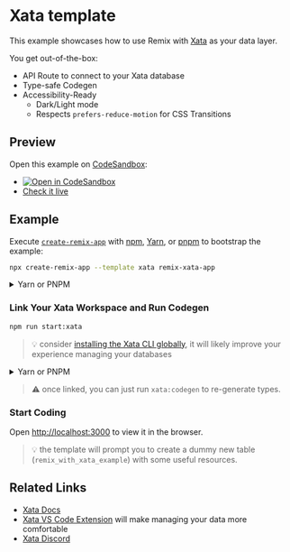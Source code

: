 # Xata template

This example showcases how to use Remix with [Xata](https://xata.io) as your data layer.

You get out-of-the-box:

- API Route to connect to your Xata database
- Type-safe Codegen
- Accessibility-Ready
  - Dark/Light mode
  - Respects `prefers-reduce-motion` for CSS Transitions

## Preview

Open this example on [CodeSandbox](https://codesandbox.com):

- [![Open in CodeSandbox](https://codesandbox.io/static/img/play-codesandbox.svg)](https://codesandbox.io/s/github/remix-run/remix/tree/main/examples/xata)
- [Check it live](https://remix-with-xata.netlify.app)

## Example

Execute [`create-remix-app`](https://github.com/vercel/next.js/tree/canary/packages/create-remix-app) with [npm](https://docs.npmjs.com/cli/init), [Yarn](https://yarnpkg.com/lang/en/docs/cli/create/), or [pnpm](https://pnpm.io) to bootstrap the example:

```sh
npx create-remix-app --template xata remix-xata-app

```

<details>
<summary> Yarn or PNPM</summary>

```sh
yarn create remix-app --template xata remix-xata-app
```

```sh
pnpm create remix-app --template xata remix-xata-app
```

</details>

### Link Your Xata Workspace and Run Codegen

```sh
npm run start:xata
```

> 💡 consider [installing the Xata CLI globally](https://xata.io/docs/cli/getting-started), it will likely improve your experience managing your databases


<details>
<summary> Yarn or PNPM</summary>

```sh
yarn start:xata
```

```sh
pnpm run start:xata
```

</details>

> ⚠️ once linked, you can just run `xata:codegen` to re-generate types.

### Start Coding

Open [http://localhost:3000](http://localhost:3000) to view it in the browser.

> 💡 the template will prompt you to create a dummy new table (`remix_with_xata_example`) with some useful resources.

## Related Links

- [Xata Docs](https://xata.io/docs)
- [Xata VS Code Extension](https://marketplace.visualstudio.com/items?itemName=xata.xata) will make managing your data more comfortable
- [Xata Discord](https://xata.io/discord)
